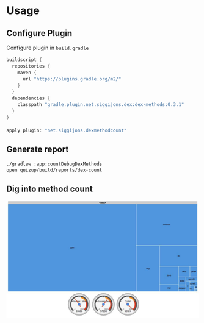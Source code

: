 # Usage

## Configure Plugin
Configure plugin in `build.gradle`
```groovy
buildscript {
  repositories {
    maven {
      url "https://plugins.gradle.org/m2/"
    }
  }
  dependencies {
    classpath "gradle.plugin.net.siggijons.dex:dex-methods:0.3.1"
  }
}

apply plugin: "net.siggijons.dexmethodcount"
```

## Generate report
```
./gradlew :app:countDebugDexMethods
open quizup/build/reports/dex-count
```

## Dig into method count
![screenshot](screenshot.jpg)
